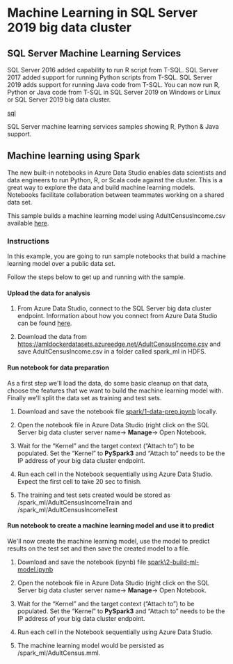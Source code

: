 # Machine Learning in SQL Server 2019 big data cluster

## SQL Server Machine Learning Services

SQL Server 2016 added capability to run R script from T-SQL. SQL Server 2017 added support for running Python scripts from T-SQL. SQL Server 2019 adds support for running Java code from T-SQL. You can now run R, Python or Java code from T-SQL in SQL Server 2019 on Windows or Linux or SQL Server 2019 big data cluster.

[sql](sql)

SQL Server machine learning services samples showing R, Python & Java support.

## Machine learning using Spark

The new built-in notebooks in Azure Data Studio enables data scientists and data engineers to run Python, R, or Scala code against the cluster. This is a great way to explore the data and build machine learning models. Notebooks facilitate collaboration between teammates working on a shared data set.

This sample builds a machine learning model using AdultCensusIncome.csv available [here](https://amldockerdatasets.azureedge.net/AdultCensusIncome.csv).


### Instructions

In this example, you are going to run sample notebooks that build a machine learning model over a public data set.

Follow the steps below to get up and running with the sample.

#### Upload the data for analysis

1. From Azure Data Studio, connect to the SQL Server big data cluster endpoint. Information about how you connect from Azure Data Studio can be found [here](https://docs.microsoft.com/en-us/sql/azure-data-studio/sql-server-2019-extension?view=sql-server-ver15).

2. Download the data from https://amldockerdatasets.azureedge.net/AdultCensusIncome.csv and save AdultCensusIncome.csv in a folder called spark_ml in HDFS.

#### Run notebook for data preparation
As a first step we'll load the data, do some basic cleanup on that data, choose the features that we want to build the machine learning model with. Finally we'll split the data set as training and test sets.

1. Download and save the notebook file [spark/1-data-prep.ipynb](spark/1-data-prep.ipynb/) locally.

1. Open the notebook file in Azure Data Studio (right click on the SQL Server big data cluster  server name-> **Manage**-> Open Notebook.

1. Wait for the “Kernel” and the target context (“Attach to”) to be populated. Set the “Kernel” to **PySpark3** and “Attach to” needs to be the IP address of your big data cluster endpoint.

1. Run each cell in the Notebook sequentially using Azure Data Studio. Expect the first cell to take 20 sec to finish.

1. The training and test sets created would be stored as /spark_ml/AdultCensusIncomeTrain and /spark_ml/AdultCensusIncomeTest

#### Run notebook to create a machine learning model and use it to predict
We'll now create the machine learning model, use the model to predict results on the test set and then save the created model to a file.

1. Download and save the notebook (ipynb) file [spark\2-build-ml-model.ipynb](spark/2-build-ml-model.ipynb/)

1. Open the notebook file in Azure Data Studio (right click on the SQL Server big data cluster  server name-> **Manage**-> Open Notebook.

1. Wait for the “Kernel” and the target context (“Attach to”) to be populated. Set the “Kernel” to **PySpark3** and “Attach to” needs to be the IP address of your big data cluster endpoint.

1. Run each cell in the Notebook sequentially using Azure Data Studio.
   
1. The machine learning model would be persisted as /spark_ml/AdultCensus.mml.